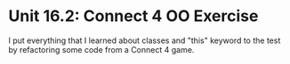 # Unit 16.2: Connect 4 OO Exercise

I put everything that I learned about classes and "this" keyword to the test by refactoring some code from a Connect 4 game.